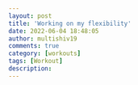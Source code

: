 ```yaml
---
layout: post
title: 'Working on my flexibility'
date: 2022-06-04 18:48:05
author: multishiv19
comments: true
category: [workouts]
tags: [Workout]
description: 
---
```


<div width='100%' class='strava-embed-placeholder' data-embed-type='activity' data-embed-id='7251450559'></div>
<script src='https://strava-embeds.com/embed.js'></script>
